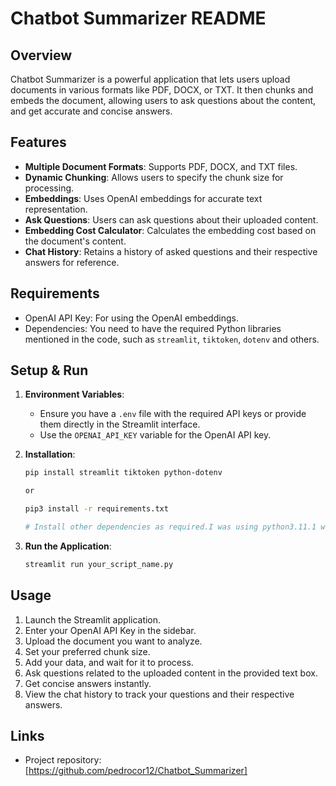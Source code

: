# Chatbot Summarizer README

## Overview

Chatbot Summarizer is a powerful application that lets users upload documents in various formats like PDF, DOCX, or TXT. It then chunks and embeds the document, allowing users to ask questions about the content, and get accurate and concise answers.

## Features
- **Multiple Document Formats**: Supports PDF, DOCX, and TXT files.
- **Dynamic Chunking**: Allows users to specify the chunk size for processing.
- **Embeddings**: Uses OpenAI embeddings for accurate text representation.
- **Ask Questions**: Users can ask questions about their uploaded content.
- **Embedding Cost Calculator**: Calculates the embedding cost based on the document's content.
- **Chat History**: Retains a history of asked questions and their respective answers for reference.

## Requirements
- OpenAI API Key: For using the OpenAI embeddings.
- Dependencies: You need to have the required Python libraries mentioned in the code, such as `streamlit`, `tiktoken`, `dotenv` and others.

## Setup & Run

1. **Environment Variables**:
   - Ensure you have a `.env` file with the required API keys or provide them directly in the Streamlit interface.
   - Use the `OPENAI_API_KEY` variable for the OpenAI API key.

2. **Installation**:
   ```bash
   pip install streamlit tiktoken python-dotenv
   
   or

   pip3 install -r requirements.txt
   
   # Install other dependencies as required.I was using python3.11.1 while working in this project
   ```

3. **Run the Application**:
   ```bash
   streamlit run your_script_name.py
   ```

## Usage

1. Launch the Streamlit application.
2. Enter your OpenAI API Key in the sidebar.
3. Upload the document you want to analyze.
4. Set your preferred chunk size.
5. Add your data, and wait for it to process.
6. Ask questions related to the uploaded content in the provided text box.
7. Get concise answers instantly.
8. View the chat history to track your questions and their respective answers.

## Links

- Project repository: [https://github.com/pedrocor12/Chatbot_Summarizer]



